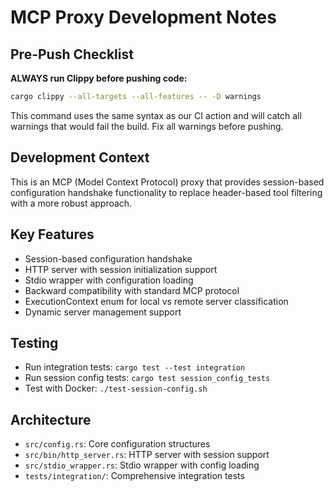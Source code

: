 # MCP Proxy Development Notes

## Pre-Push Checklist

**ALWAYS run Clippy before pushing code:**
```bash
cargo clippy --all-targets --all-features -- -D warnings
```

This command uses the same syntax as our CI action and will catch all warnings that would fail the build. Fix all warnings before pushing.

## Development Context

This is an MCP (Model Context Protocol) proxy that provides session-based configuration handshake functionality to replace header-based tool filtering with a more robust approach.

## Key Features
- Session-based configuration handshake
- HTTP server with session initialization support  
- Stdio wrapper with configuration loading
- Backward compatibility with standard MCP protocol
- ExecutionContext enum for local vs remote server classification
- Dynamic server management support

## Testing
- Run integration tests: `cargo test --test integration`
- Run session config tests: `cargo test session_config_tests`
- Test with Docker: `./test-session-config.sh`

## Architecture
- `src/config.rs`: Core configuration structures
- `src/bin/http_server.rs`: HTTP server with session support
- `src/stdio_wrapper.rs`: Stdio wrapper with config loading
- `tests/integration/`: Comprehensive integration tests